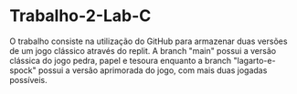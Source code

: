 # Trabalho-2-Lab-C
O trabalho consiste na utilização do GitHub para armazenar duas versões de um jogo clássico através do replit.
A branch "main" possui a versão clássica do jogo pedra, papel e tesoura enquanto a branch "lagarto-e-spock" possui a versão aprimorada do jogo, com mais duas jogadas possíveis.
